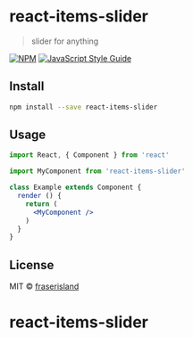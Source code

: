 # react-items-slider

> slider for anything

[![NPM](https://img.shields.io/npm/v/react-items-slider.svg)](https://www.npmjs.com/package/react-items-slider) [![JavaScript Style Guide](https://img.shields.io/badge/code_style-standard-brightgreen.svg)](https://standardjs.com)

## Install

```bash
npm install --save react-items-slider
```

## Usage

```jsx
import React, { Component } from 'react'

import MyComponent from 'react-items-slider'

class Example extends Component {
  render () {
    return (
      <MyComponent />
    )
  }
}
```

## License

MIT © [fraserisland](https://github.com/fraserisland)
# react-items-slider
